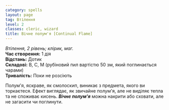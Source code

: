 ```yaml
---
category: spells
layout: page
tag: Втілення
level: 2
classes: cleric, wizard
title: Вічне полум'я [Continual Flame]
---
```


_Втілення, 2 рівень; клірик, маг._   
**Час створення:** 1 дія    
**Відстань:** Дотик    
**Складові:** В, С, М (рубіновий пил вартістю 50 зм, який поглинається чарами)    
**Тривалість:** Поки не розсіють    

Полум'я, яскраве, як смолоскип, виникає з предмета, якого ви торкаєтеся. Ефект виглядає, як звичайне полум'я, але не виділяє тепла та не споживає кисень. **_Вічне полум'я_** можна накрити або сховати, але не загасити чи поглинути. 
